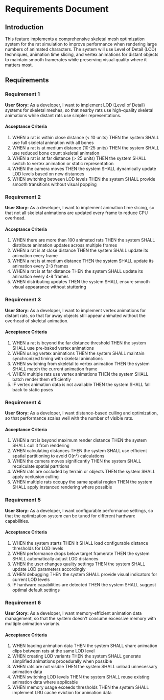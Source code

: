 # Requirements Document

## Introduction

This feature implements a comprehensive skeletal mesh optimization system for the rat simulation to improve performance when rendering large numbers of animated characters. The system will use Level of Detail (LOD) techniques, animation time slicing, and vertex animations for distant objects to maintain smooth framerates while preserving visual quality where it matters most.

## Requirements

### Requirement 1

**User Story:** As a developer, I want to implement LOD (Level of Detail) systems for skeletal meshes, so that nearby rats use high-quality skeletal animations while distant rats use simpler representations.

#### Acceptance Criteria

1. WHEN a rat is within close distance (< 10 units) THEN the system SHALL use full skeletal animation with all bones
2. WHEN a rat is at medium distance (10-25 units) THEN the system SHALL use reduced bone count skeletal animation
3. WHEN a rat is at far distance (> 25 units) THEN the system SHALL switch to vertex animation or static representation
4. WHEN the camera moves THEN the system SHALL dynamically update LOD levels based on new distances
5. WHEN switching between LOD levels THEN the system SHALL provide smooth transitions without visual popping

### Requirement 2

**User Story:** As a developer, I want to implement animation time slicing, so that not all skeletal animations are updated every frame to reduce CPU overhead.

#### Acceptance Criteria

1. WHEN there are more than 100 animated rats THEN the system SHALL distribute animation updates across multiple frames
2. WHEN a rat is at close distance THEN the system SHALL update its animation every frame
3. WHEN a rat is at medium distance THEN the system SHALL update its animation every 2-3 frames
4. WHEN a rat is at far distance THEN the system SHALL update its animation every 4-8 frames
5. WHEN distributing updates THEN the system SHALL ensure smooth visual appearance without stuttering

### Requirement 3

**User Story:** As a developer, I want to implement vertex animations for distant rats, so that far away objects still appear animated without the overhead of skeletal animation.

#### Acceptance Criteria

1. WHEN a rat is beyond the far distance threshold THEN the system SHALL use pre-baked vertex animations
2. WHEN using vertex animations THEN the system SHALL maintain synchronized timing with skeletal animations
3. WHEN switching from skeletal to vertex animation THEN the system SHALL match the current animation frame
4. WHEN multiple rats use vertex animations THEN the system SHALL batch render them efficiently
5. IF vertex animation data is not available THEN the system SHALL fall back to static poses

### Requirement 4

**User Story:** As a developer, I want distance-based culling and optimization, so that performance scales well with the number of visible rats.

#### Acceptance Criteria

1. WHEN a rat is beyond maximum render distance THEN the system SHALL cull it from rendering
2. WHEN calculating distances THEN the system SHALL use efficient spatial partitioning to avoid O(n²) calculations
3. WHEN the camera moves significantly THEN the system SHALL recalculate spatial partitions
4. WHEN rats are occluded by terrain or objects THEN the system SHALL apply occlusion culling
5. WHEN multiple rats occupy the same spatial region THEN the system SHALL apply instanced rendering where possible

### Requirement 5

**User Story:** As a developer, I want configurable performance settings, so that the optimization system can be tuned for different hardware capabilities.

#### Acceptance Criteria

1. WHEN the system starts THEN it SHALL load configurable distance thresholds for LOD levels
2. WHEN performance drops below target framerate THEN the system SHALL automatically adjust LOD distances
3. WHEN the user changes quality settings THEN the system SHALL update LOD parameters accordingly
4. WHEN debugging THEN the system SHALL provide visual indicators for current LOD levels
5. IF hardware capabilities are detected THEN the system SHALL suggest optimal default settings

### Requirement 6

**User Story:** As a developer, I want memory-efficient animation data management, so that the system doesn't consume excessive memory with multiple animation variants.

#### Acceptance Criteria

1. WHEN loading animation data THEN the system SHALL share animation clips between rats at the same LOD level
2. WHEN creating LOD variants THEN the system SHALL generate simplified animations procedurally when possible
3. WHEN rats are not visible THEN the system SHALL unload unnecessary animation data
4. WHEN switching LOD levels THEN the system SHALL reuse existing animation data where applicable
5. WHEN memory usage exceeds thresholds THEN the system SHALL implement LRU cache eviction for animation data